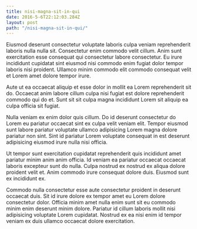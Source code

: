 ```yaml
---
title: nisi-magna-sit-in-qui
date: 2016-5-6T22:12:03.284Z
layout: post
path: "/nisi-magna-sit-in-qui/"
---
```


Eiusmod deserunt consectetur voluptate laboris culpa veniam reprehenderit laboris nulla nulla sit. Consectetur enim commodo velit cillum. Anim sunt exercitation esse consequat qui consectetur labore consectetur. Eu irure incididunt cupidatat sint eiusmod nisi commodo enim fugiat dolor tempor laboris nisi proident. Ullamco minim commodo elit commodo consequat velit et Lorem amet dolore tempor irure.

Aute ut ea occaecat aliquip et esse dolor in mollit ea Lorem reprehenderit sit do. Occaecat anim labore cillum culpa nisi fugiat est dolore reprehenderit commodo qui do et. Sunt sit sit culpa magna incididunt Lorem sit aliquip ea culpa officia sit fugiat.

Nulla veniam ex enim dolor quis cillum. Do id deserunt consectetur do Lorem eu pariatur occaecat sint ex culpa velit veniam elit. Tempor eiusmod sunt labore pariatur voluptate ullamco adipisicing Lorem magna dolore pariatur non sint. Sint id pariatur Lorem voluptate consequat in est deserunt adipisicing eiusmod irure nulla nisi officia.

Ut tempor sunt exercitation cupidatat reprehenderit quis incididunt amet pariatur minim anim anim officia. Id veniam ea pariatur occaecat occaecat laboris excepteur sunt do nulla. Culpa nostrud ex nostrud ex aliqua dolore proident velit et. Anim commodo irure consequat dolore duis. Eiusmod sunt ex incididunt ex.

Commodo nulla consectetur esse aute consectetur proident in deserunt occaecat duis. Sit id irure dolore ex tempor amet eu Lorem dolore consectetur dolor. Officia minim amet nulla enim sunt sit eu commodo minim enim deserunt minim dolore. Pariatur id cillum laboris mollit nisi adipisicing voluptate Lorem cupidatat. Nostrud ex ea nisi enim id tempor veniam ex duis ullamco occaecat dolore exercitation.